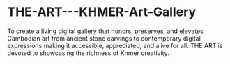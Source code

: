 # THE-ART---KHMER-Art-Gallery
To create a living digital gallery that honors, preserves, and elevates Cambodian art from ancient stone carvings to contemporary digital expressions making it accessible, appreciated, and alive for all. THE ART is devoted to showcasing the richness of Khmer creativity.
